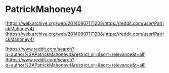 # PatrickMahoney4

[https://web.archive.org/web/20140907171208/https://reddit.com/user/PatrickMahoney4](https://web.archive.org/web/20140907171208/https://reddit.com/user/PatrickMahoney4)

[https://www.reddit.com/search?q=author%3APatrickMahoney4&restrict_sr=&sort=relevance&t=all](https://www.reddit.com/search?q=author%3APatrickMahoney4&restrict_sr=&sort=relevance&t=all)